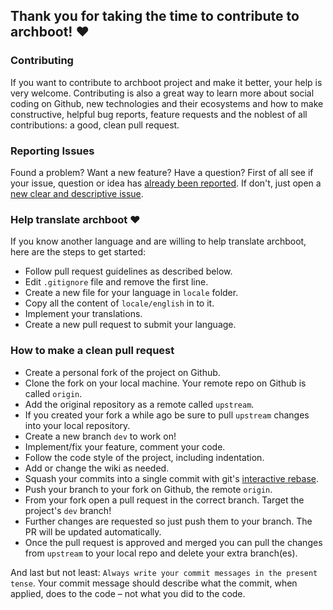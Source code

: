 ## Thank you for taking the time to contribute to archboot! ♥

### Contributing

If you want to contribute to archboot project and make it better, your help is very welcome. Contributing is also a great way to learn more about social coding on Github, new technologies and their ecosystems and how to make constructive, helpful bug reports, feature requests and the noblest of all contributions: a good, clean pull request.

### Reporting Issues

Found a problem? Want a new feature? Have a question? First of all see if your issue, question or idea has [already been reported](https://github.com/grm34/archboot/issues).
If don't, just open a [new clear and descriptive issue](https://github.com/grm34/archboot/issues/new/choose).

### Help translate archboot ♥

If you know another language and are willing to help translate archboot, here are the steps to get started:

- Follow pull request guidelines as described below.
- Edit `.gitignore` file and remove the first line.
- Create a new file for your language in `locale` folder.
- Copy all the content of `locale/english` in to it.
- Implement your translations.
- Create a new pull request to submit your language.

### How to make a clean pull request

- Create a personal fork of the project on Github.
- Clone the fork on your local machine. Your remote repo on Github is called `origin`.
- Add the original repository as a remote called `upstream`.
- If you created your fork a while ago be sure to pull `upstream` changes into your local repository.
- Create a new branch `dev` to work on!
- Implement/fix your feature, comment your code.
- Follow the code style of the project, including indentation.
- Add or change the wiki as needed.
- Squash your commits into a single commit with git's [interactive rebase](https://help.github.com/en/github/using-git/about-git-rebase).
- Push your branch to your fork on Github, the remote `origin`.
- From your fork open a pull request in the correct branch. Target the project's `dev` branch!
- Further changes are requested so just push them to your branch. The PR will be updated automatically.
- Once the pull request is approved and merged you can pull the changes from `upstream` to your local repo and delete your extra branch(es).

And last but not least: `Always write your commit messages in the present tense`. Your commit message should describe what the commit, when applied, does to the code – not what you did to the code.
